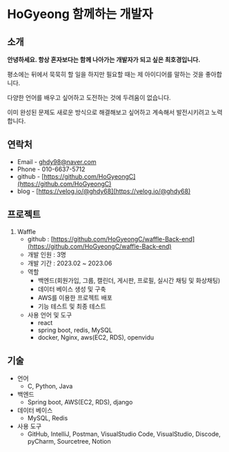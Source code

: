 # HoGyeong 함께하는 개발자 

## 소개
 **안녕하세요. 항상 혼자보다는 함께 나아가는 개발자가 되고 싶은 최호경입니다.**

평소에는 뒤에서 묵묵히 할 일을 하지만 필요할 때는 제 아이디어를 말하는 것을 좋아합니다.

다양한 언어를 배우고 싶어하고 도전하는 것에 두려움이 없습니다.

이미 완성된 문제도 새로운 방식으로 해결해보고 싶어하고 계속해서 발전시키려고 노력합니다.


## 연락처
- Email - ghdy98@naver.com
- Phone - 010-6637-5712
- github - [https://github.com/HoGyeongC](https://github.com/HoGyeongC)
- blog - [https://velog.io/@ghdy68](https://velog.io/@ghdy68)

## 프로젝트
1. Waffle
   - github : [https://github.com/HoGyeongC/waffle-Back-end](https://github.com/HoGyeongC/waffle-Back-end)
   - 개발 인원 : 3명
   - 개발 기간 : 2023.02 ~ 2023.06
   - 역할
     - 백엔드(회원가입, 그룹, 캘린더, 게시판, 프로필, 실시간 채팅 및 화상채팅)
     - 데이터 베이스 생성 및 구축
     - AWS를 이용한 프로젝트 배포
     - 기능 테스트 및 최종 테스트
   - 사용 언어 및 도구
     - react
     - spring boot, redis, MySQL
     - docker, Nginx, aws(EC2, RDS), openvidu


## 기술
- 언어
  - C, Python, Java
- 백엔드
  - Spring boot, AWS(EC2, RDS), django
- 데이터 베이스
  - MySQL, Redis
- 사용 도구
  - GitHub, IntelliJ, Postman, VisualStudio Code, VisualStudio, Discode, pyCharm, Sourcetree, Notion
